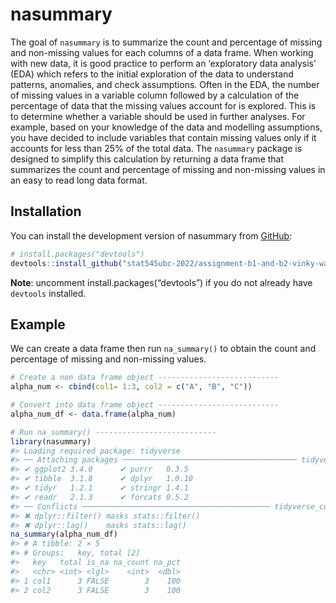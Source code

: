 
<!-- README.md is generated from README.Rmd. Please edit that file -->

# nasummary

<!-- badges: start -->
<!-- badges: end -->

The goal of `nasummary` is to summarize the count and percentage of
missing and non-missing values for each columns of a data frame. When
working with new data, it is good practice to perform an ‘exploratory
data analysis’ (EDA) which refers to the initial exploration of the data
to understand patterns, anomalies, and check assumptions. Often in the
EDA, the number of missing values in a variable column followed by a
calculation of the percentage of data that the missing values account
for is explored. This is to determine whether a variable should be used
in further analyses. For example, based on your knowledge of the data
and modelling assumptions, you have decided to include variables that
contain missing values only if it accounts for less than 25% of the
total data. The `nasummary` package is designed to simplify this
calculation by returning a data frame that summarizes the count and
percentage of missing and non-missing values in an easy to read long
data format.

## Installation

You can install the development version of nasummary from
[GitHub](https://github.com/):

``` r
# install.packages("devtools")
devtools::install_github("stat545ubc-2022/assignment-b1-and-b2-vinky-wang/nasummary/")
```

**Note**: uncomment install.packages(“devtools”) if you do not already
have `devtools` installed.

## Example

We can create a data frame then run `na_summary()` to obtain the count
and percentage of missing and non-missing values.

``` r
# Create a non data frame object ---------------------------
alpha_num <- cbind(col1= 1:3, col2 = c("A", "B", "C"))

# Convert into data frame object ---------------------------
alpha_num_df <- data.frame(alpha_num)

# Run na_summary() ---------------------------
library(nasummary)
#> Loading required package: tidyverse
#> ── Attaching packages ─────────────────────────────────────── tidyverse 1.3.2 ──
#> ✔ ggplot2 3.4.0      ✔ purrr   0.3.5 
#> ✔ tibble  3.1.8      ✔ dplyr   1.0.10
#> ✔ tidyr   1.2.1      ✔ stringr 1.4.1 
#> ✔ readr   2.1.3      ✔ forcats 0.5.2 
#> ── Conflicts ────────────────────────────────────────── tidyverse_conflicts() ──
#> ✖ dplyr::filter() masks stats::filter()
#> ✖ dplyr::lag()    masks stats::lag()
na_summary(alpha_num_df)
#> # A tibble: 2 × 5
#> # Groups:   key, total [2]
#>   key   total is_na na_count na_pct
#>   <chr> <int> <lgl>    <int>  <dbl>
#> 1 col1      3 FALSE        3    100
#> 2 col2      3 FALSE        3    100
```
